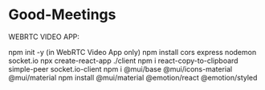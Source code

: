 ﻿# Good-Meetings
WEBRTC VIDEO APP:

npm init -y (in WebRTC Video App only)
npm install cors express nodemon socket.io
npx create-react-app ./client
npm i react-copy-to-clipboard simple-peer socket.io-client
npm i @mui/base @mui/icons-material @mui/material
npm install @mui/material @emotion/react @emotion/styled
